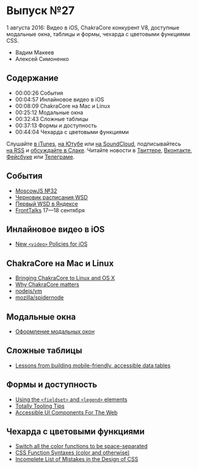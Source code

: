 # Выпуск №27

1 августа 2016: Видео в iOS, ChakraCore конкурент V8, доступные модальные окна, таблицы и формы, чехарда с цветовыми функциями CSS.

- Вадим Макеев
- Алексей Симоненко

## Содержание

- 00:00:26 События
- 00:04:57 Инлайновое видео в iOS
- 00:08:09 ChakraCore на Mac и Linux
- 00:25:12 Модальные окна
- 00:32:43 Сложные таблицы
- 00:37:13 Формы и доступность
- 00:44:04 Чехарда с цветовыми функциями

Слушайте [в iTunes](https://itunes.apple.com/podcast/id1080500016), [на Ютубе](https://www.youtube.com/playlist?list=PLMBnwIwFEFHcwuevhsNXkFTcadeX5R1Go) или [на SoundCloud](https://soundcloud.com/web-standards), подписывайтесь [на RSS](https://web-standards.ru/podcast/feed/) и [обсуждайте в Слаке](http://slack.web-standards.ru/). Читайте новости в [Твиттере](https://twitter.com/webstandards_ru), [Вконтакте](https://vk.com/webstandards_ru), [Фейсбуке](https://www.facebook.com/webstandardsru) или [Телеграме](https://t.me/webstandards_ru).

## События

- [MoscowJS №32](https://events.yandex.ru/events/yagosti/28-july-2016/)
- [Черновик расписания WSD](https://wsd.events/#calendar)
- [Первый WSD в Яндексе](https://events.yandex.ru/events/yagosti/wsd-msk-nov-2012/)
- [FrontTalks](http://fronttalks.ru/) 17—18 сентября

## Инлайновое видео в iOS

- [New `<video>` Policies for iOS](https://webkit.org/blog/6784/new-video-policies-for-ios/)

## ChakraCore на Mac и Linux

- [Bringing ChakraCore to Linux and OS X](https://blogs.windows.com/msedgedev/2016/07/27/chakracore-on-linux-osx/)
- [Why ChakraCore matters](https://www.christianheilmann.com/2016/07/27/why-chakracore-matters/)
- [nodejs/vm](https://github.com/nodejs/vm)
- [mozilla/spidernode](https://github.com/mozilla/spidernode)

## Модальные окна

- [Оформление модальных окон](http://prgssr.ru/development/oformlenie-modalnyh-okon.html)

## Сложные таблицы

- [Lessons from building mobile-friendly, accessible data tables](https://medium.com/p/1e05c6924eaf)

## Формы и доступность

- [Using the `<fieldset>` and `<legend>` elements](https://accessibility.blog.gov.uk/2016/07/22/using-the-fieldset-and-legend-elements/)
- [Totally Tooling Tips](https://youtu.be/pBJZsp5LsOE?list=PLNYkxOF6rcIB3ci6nwNyLYNU6RDOU3YyL)
- [Accessible UI Components For The Web](https://medium.com/p/39e727101a67)

## Чехарда с цветовыми функциями

- [Switch all the color functions to be space-separated](https://github.com/w3c/csswg-drafts/commit/a54f8b2089d16eca696690fe7ffc3c11d4db9861)
- [CSS Function Syntaxes (color and otherwise)](http://www.xanthir.com/b4iW0)
- [Incomplete List of Mistakes in the Design of CSS](https://wiki.csswg.org/ideas/mistakes)
